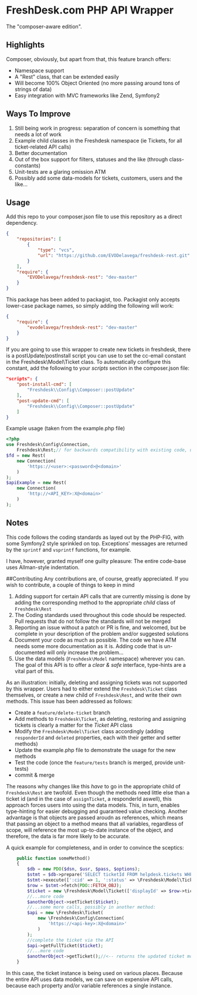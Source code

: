 # FreshDesk.com PHP API Wrapper

The "composer-aware edition".

## Highlights

Composer, obviously, but apart from that, this feature branch offers:

- Namespace support
- A "Rest" class, that can be extended easily
- Will become 100% Object Oriented (no more passing around tons of strings of data)
- Easy integration with MVC frameworks like Zend, Symfony2


## Ways To Improve
1. Still being work in progress: separation of concern is something that needs a lot of work
2. Example child classes in the Freshdesk namespace (ie Tickets, for all ticket-related API calls)
3. Better documentation
4. Out of the box support for filters, statuses and the like (through class-constants)
5. Unit-tests are a glaring omission ATM
6. Possibly add some data-models for tickets, customers, users and the like...

## Usage
Add this repo to your composer.json file to use this repository as a direct dependency.

```json
{
    "repositories": [
        {
            "type": "vcs",
            "url": "https://github.com/EVODelavega/freshdesk-rest.git"
        }
    ],
    "require": {
        "EVODelavega/freshdesk-rest": "dev-master"
    }
}
```
This package has been added to packagist, too. Packagist only accepts lower-case package names, so simply adding the following will work:

```json
{
    "require": {
        "evodelavega/freshdesk-rest": "dev-master"
    }
}
```

If you are going to use this wrapper to create new tickets in freshdesk, there is a postUpdate/postInstall script you can use to set the cc-email constant in the Freshdesk\Model\Ticket class. To automatically configure this constant, add the following to your _scripts_ section in the composer.json file:

```json
"scripts": {
    "post-install-cmd": [
        "Freshdesk\\Config\\Composer::postUpdate"
    ],
    "post-update-cmd": [
        "Freshdesk\\Config\\Composer::postUpdate"
    ]
}
```
Example usage (taken from the example.php file)

```php
<?php
use Freshdesk\Config\Connection,
    Freshdesk\Rest;// for backwards compatibility with existing code, use alias: use Freshdesk\Rest as FreshdeskRest;
$fd = new Rest(
    new Connection(
        'https://<user>:<password>@<domain>'
    )
);
$apiExample = new Rest(
    new Connection(
        'http://<API_KEY>:X@<domain>'
    )
);
```

## Notes
This code follows the coding standards as layed out by the PHP-FIG, with some Symfony2 style sprinkled on top.
Exceptions' messages are returned by the `sprintf` and `vsprintf` functions, for example.

I have, however, granted myself one guilty pleasure: The entire code-base uses Allman-style indentation.

##Contributing
Any contributions are, of course, greatly appreciated. If you wish to contribute, a couple of things to keep in mind

1. Adding support for certain API calls that are currently missing is done by adding the corresponding method to the appropriate _child_ class of `Freshdesk\Rest`
2. The Coding standards used throughout this code should be respected. Pull requests that do not follow the standards will not be merged
3. Reporting an issue without a patch or PR is fine, and welcomed, but be complete in your description of the problem and/or suggested solutions
4. Document your code as much as possible. The code we have ATM needs some more documentation as it is. Adding code that is un-documented will only increase the problem...
5. Use the data models (`Freshdesk\Model` namespace) wherever you can. The goal of this API is to offer a _clear & safe_ interface, type-hints are a vital part of this.

As an illustration: initially, deleting and assigning tickets was not supported by this wrapper. Users had to either extend the `Freshdesk\Ticket` class themselves, or create a new child of `Freshdesk\Rest`, and write their own methods. This issue has been addressed as follows:

- Create a `feature/delete-ticket` branch
- Add methods to `Freshdesk\Ticket`, as deleting, restoring and assigning tickets is clearly a matter for the _Ticket_ API class
- Modify the `Freshdesk\Model\Ticket` class accordingly (adding `responderId` and `deleted` properties, each with their getter and setter methods)
- Update the example.php file to demonstrate the usage for the new methods
- Test the code (once the `feature/tests` branch is merged, provide unit-tests)
- commit & merge

The reasons why changes like this _have_ to go in the appropriate child of `Freshdesk\Rest` are twofold. Even though the methods need little else than a ticket id (and in the case of `assignTicket`, a responderId aswell), this approach forces users into using the data models. This, in turn, enables type-hinting for easier debugging and guaranteed value checking.
Another advantage is that objects are passed aroudn as references, which means that passing an object to a method means that all variables, regardless of scope, will reference the most up-to-date instance of the object, and therefore, the data is far more likely to be accurate.

A quick example for completeness, and in order to convince the sceptics:

```php
    public function someMethod()
	{
		$db = new PDO($dsn, $usr, $pass, $options);
		$stmt = $db->prepare('SELECT ticketId FROM helpdesk.tickets WHERE clientId = :cid AND status = :status');
		$stmt->execute([':cid' => 1, ':status' => \Freshdesk\Model\Ticket::STATUS_PENDING]);
		$row = $stmt->fetch(PDO::FETCH_OBJ);
		$ticket = new \Freshdesk\Model\Ticket(['displayId' => $row->ticketId]);//create instance
		//...more code
		$anotherObject->setTicket($ticket);
		//...some more calls, possibly in another method:
		$api = new \Freshdesk\Ticket(
			new \Freshdesk\Config\Connection(
				'https://<api-key>:X@<domain>'
			)
		);
		//complete the ticket via the API
		$api->getFullTicket($ticket);
		//...more code
		$anotherObject->getTicket();//<-- returns the updated ticket model
	}
```

In this case, the ticket instance is being used on various places. Because the entire API uses data models, we can save on expensive API calls, because each property and/or variable references a single instance.
